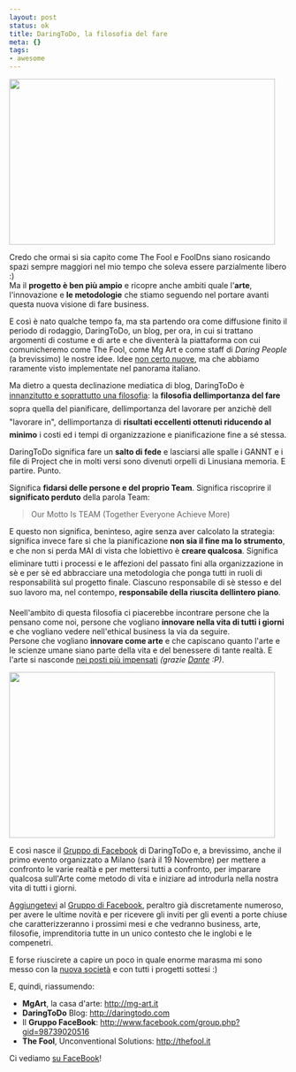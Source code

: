 ```yaml
--- 
layout: post
status: ok
title: DaringToDo, la filosofia del fare
meta: {}
tags: 
- awesome
---
```

<a href="http://daringtodo.com"><img src="http://fast.mgpf.it//2008/11/daring_001-481x300.jpg" alt="" title="daring_001" width="481" height="300" class="aligncenter size-medium wp-image-1164" /></a>
  
Credo che ormai si sia capito come The Fool e FoolDns siano rosicando spazi sempre maggiori nel mio tempo che soleva essere parzialmente libero :)  
Ma il **progetto è ben più ampio** e ricopre anche ambiti quale l'**arte**, l'innovazione e **le metodologie** che stiamo seguendo nel portare avanti questa nuova visione di fare business.  
  
E così è nato qualche tempo fa, ma sta partendo ora come diffusione finito il periodo di rodaggio, DaringToDo, un blog, per ora, in cui si trattano argomenti di costume e di arte e che diventerà la piattaforma con cui comunicheremo come The Fool, come Mg Art e come staff di *Daring People* (a brevissimo) le nostre idee. Idee [non certo nuove](https://gettingreal.37signals.com/), ma che abbiamo raramente visto implementate nel panorama italiano.  
  
Ma dietro a questa declinazione mediatica di blog, DaringToDo è [innanzitutto e soprattutto una filosofia][2]: la **filosofia dellimportanza del fare** sopra quella del pianificare, dellimportanza del lavorare per anzichè dell "lavorare in", dellimportanza di **risultati eccellenti ottenuti riducendo al minimo** i costi ed i tempi di organizzazione e pianificazione fine a sé stessa.  
  
DaringToDo significa fare un **salto di fede** e lasciarsi alle spalle i GANNT e i file di Project che in molti versi sono divenuti orpelli di Linusiana memoria. E partire. Punto.  
  
Significa **fidarsi delle persone e del proprio Team**. Significa riscoprire il **significato perduto** della parola Team:  
  
> Our Motto Is TEAM (Together Everyone Achieve More)  
  
E questo non significa, beninteso, agire senza aver calcolato la strategia: significa invece fare sì che la pianificazione **non sia il fine ma lo strumento**, e che non si perda MAI di vista che lobiettivo è **creare qualcosa**. Significa eliminare tutti i processi e le affezioni del passato fini alla organizzazione in sè e per sè ed abbracciare una metodologia che ponga tutti in ruoli di responsabilità sul progetto finale. Ciascuno responsabile di sè stesso e del suo lavoro ma, nel contempo, **responsabile della riuscita dellintero piano**.  
  
Neell'ambito di questa filosofia ci piacerebbe incontrare persone che la pensano come noi, persone che vogliano **innovare nella vita di tutti i giorni** e che vogliano vedere nell'ethical business la via da seguire.  
Persone che vogliano **innovare come arte** e che capiscano quanto l'arte e le scienze umane siano parte della vita e del benessere di tante realtà. E l'arte si nasconde [nei posti più impensati](http://www.flickr.com/photos/alighieridante/2008894510/) *(grazie [Dante](http://alighieri.org) :P)*.  
  
<a href="http://www.facebook.com/group.php?gid=98739020516"><img src="http://fast.mgpf.it//2008/11/daring_002-481x300.jpg" alt="" title="daring_002" width="481" height="300" class="aligncenter size-medium wp-image-1165" /></a>
  
E così nasce il [Gruppo di Facebook][1] di DaringToDo e, a brevissimo, anche il primo evento organizzato a Milano (sarà il 19 Novembre) per mettere a confronto le varie realtà e per mettersi tutti a confronto, per imparare qualcosa sull'Arte come metodo di vita e iniziare ad introdurla nella nostra vita di tutti i giorni.  
  
[Aggiungetevi][1] al [Gruppo di Facebook][1], peraltro già discretamente numeroso, per avere le ultime novità e per ricevere gli inviti per gli eventi a porte chiuse che caratterizzeranno i prossimi mesi e che vedranno business, arte, filosofie, imprenditoria tutte in un unico contesto che le inglobi e le compenetri.    
  
E forse riuscirete a capire un poco in quale enorme marasma mi sono messo con la [nuova società][2] e con tutti i progetti sottesi :)  
    
E, quindi, riassumendo:  
  
 * **MgArt**, la casa d'arte: <http://mg-art.it>  
 * **DaringToDo** Blog: <http://daringtodo.com>  
 * Il **Gruppo FaceBook**: <http://www.facebook.com/group.php?gid=98739020516>  
 * **The Fool**, Unconventional Solutions: <http://thefool.it>  
  
Ci vediamo [su FaceBook][1]!   
  
  
  
  
[1]: http://www.facebook.com/group.php?gid=98739020516  
[2]: http://thefool.it   
